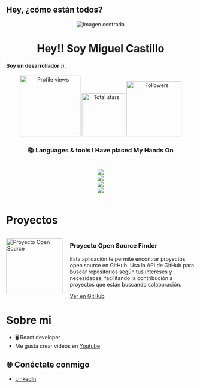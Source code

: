 ## Hey, ¿cómo están todos?

<p align="center">
  <img src="https://i.gifer.com/3vj9.gif" alt="Imagen centrada" style="max-width: 100%; height: auto;">
</p>

<h1 align="center">Hey!! Soy Miguel Castillo</h1>

<h4 align="left">Soy un desarrollador :).</h4>


 <div align="center">
<a href="https://github.com/mijelDeve">
  <img width="162px" 
       src="https://komarev.com/ghpvc/?username=mijelDeve&label=Profile%20views&color=318CE7&style=for-the-badge" 
       alt="Profile views" /></a>
<a href="https://api.github-star-counter.workers.dev/user/mijelDeve">
  <img width="115px" 
       alt="Total stars" 
       title="Total stars on GitHub" 
       src="https://custom-icon-badges.herokuapp.com/badge/dynamic/json?logo=star&color=318CE7&labelColor=505050&label=Stars&style=for-the-badge&query=%24.stars&url=https://api.github-star-counter.workers.dev/user/mijelDeve" /></a>
<a href="https://github.com/mijelDeve?tab=followers">
  <img width="147px" 
       alt="Followers" 
       title="Follow me on GitHub" 
       src="https://custom-icon-badges.herokuapp.com/github/followers/mijelDeve?color=318CE7&labelColor=505050&style=for-the-badge&logo=person-add&label=Followers&logoColor=white" /></a>
 </div>


<h3 align="center">📚 Languages & tools I Have placed My Hands On </h3>

<br/>

<div align="center">
  <img src="https://skillicons.dev/icons?i=androidstudio,nodejs,mongodb,gitlab,raspberrypi,arduino,nextjs,tailwind" /><br>
    <img src="https://skillicons.dev/icons?i=bootstrap,html,css,vscode,github,git,notion,figma,pycharm" /><br>
    <img src="https://skillicons.dev/icons?i=c,bash,kali,arch,ubuntu,python,javascript,mysql,dotnet" /><br>
    <img src="https://skillicons.dev/icons?i=cpp,cs,vim,java,htmx,debian,neovim,atom,pwsh" /><br>
</div>

<br/>

# Proyectos

<div style="display: flex; align-items: center; margin-bottom: 20px;">
  <img src="URL_DE_LA_IMAGEN" alt="Proyecto Open Source" style="width: 150px; height: auto; margin-right: 20px;">
  <div>
    <h3>Proyecto Open Source Finder</h3>
    <p>Esta aplicación te permite encontrar proyectos open source en GitHub. Usa la API de GitHub para buscar repositorios según tus intereses y necesidades, facilitando la contribución a proyectos que están buscando colaboración.</p>
    <a href="github-help.png" target="_blank">Ver en GitHub</a>
  </div>
</div>


# Sobre mi
- 🖥️ React developer
- Me gusta crear videos en [Youtube](https://www.youtube.com/@mijeldev)

## 🌐 Conéctate conmigo
- [LinkedIn](https://www.linkedin.com/in/mijeldev/)
